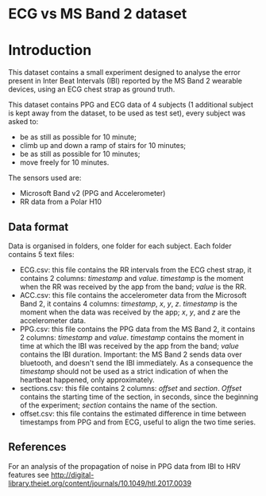 # ECG vs MS Band 2 dataset

# Introduction

This dataset contains a small experiment designed to analyse the error present in Inter Beat Intervals (IBI) reported by the MS Band 2 wearable devices, using an ECG chest strap as ground truth.

This dataset contains PPG and ECG data of 4 subjects (1 additional subject is kept away from the dataset, to be used as test set), every subject was asked to:

* be as still as possible for 10 minute;
* climb up and down a ramp of stairs for 10 minutes;
* be as still as possible for 10 minutes;
* move freely for 10 minutes.

The sensors used are:

* Microsoft Band v2 (PPG and Accelerometer)
* RR data from a Polar H10

## Data format

Data is organised in folders, one folder for each subject. Each folder contains 5 text files:

* ECG.csv: this file contains the RR intervals from the ECG chest strap, it contains 2 columns: *timestamp* and *value*. *timestamp* is the moment when the RR was received by the app from the band; *value* is the RR.
* ACC.csv: this file contains the accelerometer data from the Microsoft Band 2, it contains 4 columns: *timestamp*, *x*, *y*, *z*. *timestamp* is the moment when the data was received by the app; *x*, *y*, and *z* are the accelerometer data.
* PPG.csv: this file contains the PPG data from the MS Band 2, it contains 2 columns: *timestamp* and *value*. *timestamp* contains the moment in time at which the IBI was received by the app from the band; *value* contains the IBI duration. Important: the MS Band 2 sends data over bluetooth, and doesn't send the IBI immediately. As a consequence the *timestamp* should not be used as a strict indication of when the heartbeat happened, only approximately.
* sections.csv: this file contains 2 columns: *offset* and *section*. *Offset* contains the starting time of the section, in seconds, since the beginning of the experiment; *section* contains the name of the section.
* offset.csv: this file contains the estimated difference in time between timestamps from PPG and from ECG, useful to align the two time series.

## References

For an analysis of the propagation of noise in PPG data from IBI to HRV features see http://digital-library.theiet.org/content/journals/10.1049/htl.2017.0039
